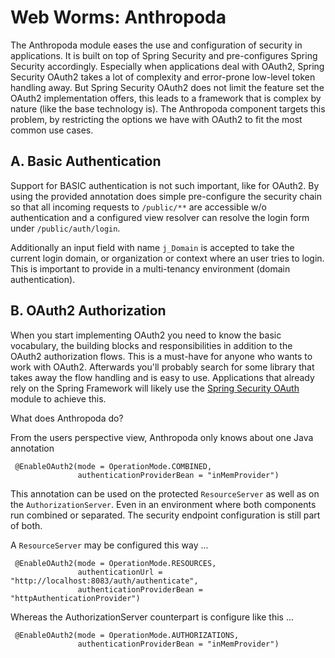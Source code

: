 # Web Worms: Anthropoda

 The Anthropoda module eases the use and configuration of security in applications. It is built on top of Spring Security and pre-configures
 Spring Security accordingly. Especially when applications deal with OAuth2, Spring Security OAuth2 takes a lot of complexity and error-prone
 low-level token handling away. But Spring Security OAuth2 does not limit the feature set the OAuth2 implementation offers, this leads to a
 framework that is complex by nature (like the base technology is). The Anthropoda component targets this problem, by restricting the options
 we have with OAuth2 to fit the most common use cases.

## A. Basic Authentication

 Support for BASIC authentication is not such important, like for OAuth2. By using the provided annotation does simple pre-configure the
 security chain so that all incoming requests to `/public/**` are accessible w/o authentication and a configured view resolver can resolve
 the login form under `/public/auth/login`.

 Additionally an input field with name `j_Domain` is accepted to take the current login domain, or organization or context where an user
 tries to login. This is important to provide in a multi-tenancy environment (domain authentication).

## B. OAuth2 Authorization

 When you start implementing OAuth2 you need to know the basic vocabulary, the building blocks and responsibilities in addition to the
 OAuth2 authorization flows. This is a must-have for anyone who wants to work with OAuth2. Afterwards you'll probably search for some
 library that takes away the flow handling and is easy to use. Applications that already rely on the Spring Framework will likely use the
 [Spring Security OAuth](http://projects.spring.io/spring-security-oauth/) module to achieve this.

 What does Anthropoda do?

 From the users perspective view, Anthropoda only knows about one Java annotation

````
 @EnableOAuth2(mode = OperationMode.COMBINED,
               authenticationProviderBean = "inMemProvider")
````

 This annotation can be used on the protected `ResourceServer` as well as on the `AuthorizationServer`. Even in an environment where both
 components run combined or separated. The security endpoint configuration is still part of both.

 A `ResourceServer` may be configured this way ...

````
 @EnableOAuth2(mode = OperationMode.RESOURCES,
               authenticationUrl = "http://localhost:8083/auth/authenticate",
               authenticationProviderBean = "httpAuthenticationProvider")
````

 Whereas the AuthorizationServer counterpart is configure like this ...

````
 @EnableOAuth2(mode = OperationMode.AUTHORIZATIONS,
               authenticationProviderBean = "inMemProvider")
````
